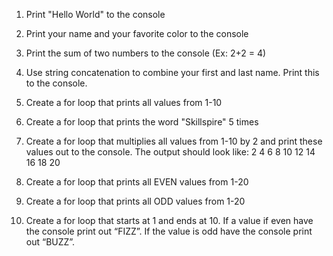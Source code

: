1. Print "Hello World" to the console

2. Print your name and your favorite color to the console

3. Print the sum of two numbers to the console (Ex: 2+2 = 4)

4. Use string concatenation to combine your first and last name. Print this to the console.

5. Create a for loop that prints all values from 1-10

6. Create a for loop that prints the word "Skillspire" 5 times

7. Create a for loop that multiplies all values from 1-10 by 2 and print these values out to the console. The output should look like: 2 4 6 8 10 12 14 16 18 20

8. Create a for loop that prints all EVEN values from 1-20

9. Create a for loop that prints all ODD values from 1-20

10. Create a for loop that starts at 1 and ends at 10. If a value if even have the console print out “FIZZ”. If the value is odd have the console print out “BUZZ”.
